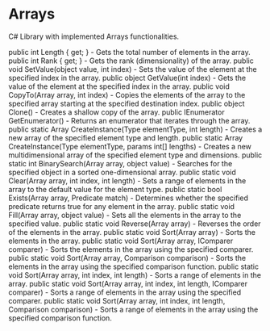 # Arrays

C# Library with implemented Arrays functionalities.

public int Length { get; } - Gets the total number of elements in the array.
public int Rank { get; } - Gets the rank (dimensionality) of the array.
public void SetValue(object value, int index) - Sets the value of the element at the specified index in the array.
public object GetValue(int index) - Gets the value of the element at the specified index in the array.
public void CopyTo(Array array, int index) - Copies the elements of the array to the specified array starting at the specified destination index.
public object Clone() - Creates a shallow copy of the array.
public IEnumerator GetEnumerator() - Returns an enumerator that iterates through the array.
public static Array CreateInstance(Type elementType, int length) - Creates a new array of the specified element type and length.
public static Array CreateInstance(Type elementType, params int[] lengths) - Creates a new multidimensional array of the specified element type and dimensions.
public static int BinarySearch(Array array, object value) - Searches for the specified object in a sorted one-dimensional array.
public static void Clear(Array array, int index, int length) - Sets a range of elements in the array to the default value for the element type.
public static bool Exists(Array array, Predicate<object> match) - Determines whether the specified predicate returns true for any element in the array.
public static void Fill(Array array, object value) - Sets all the elements in the array to the specified value.
public static void Reverse(Array array) - Reverses the order of the elements in the array.
public static void Sort(Array array) - Sorts the elements in the array.
public static void Sort(Array array, IComparer comparer) - Sorts the elements in the array using the specified comparer.
public static void Sort(Array array, Comparison<object> comparison) - Sorts the elements in the array using the specified comparison function.
public static void Sort(Array array, int index, int length) - Sorts a range of elements in the array.
public static void Sort(Array array, int index, int length, IComparer comparer) - Sorts a range of elements in the array using the specified comparer.
public static void Sort(Array array, int index, int length, Comparison<object> comparison) - Sorts a range of elements in the array using the specified comparison function.

